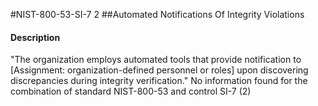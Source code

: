 #NIST-800-53-SI-7 2
##Automated Notifications Of Integrity Violations
#### Description
"The organization employs automated tools that provide notification to [Assignment: organization-defined personnel or roles] upon discovering discrepancies during integrity verification."
No information found for the combination of standard NIST-800-53 and control SI-7 (2)
